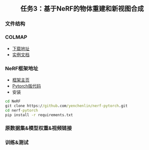 <h2 style="text-align: center;"> 任务3：基于NeRF的物体重建和新视图合成 </h2>

### 文件结构

### COLMAP
- [下载地址](https://github.com/colmap/colmap)
- [实例文档](https://colmap.github.io/tutorial.html)
  
### NeRF框架地址
- [框架主页](https://www.matthewtancik.com/nerf)
- [Pytorch版代码](https://github.com/yenchenlin/nerf-pytorch)
- 安装
```cmd
cd NeRF
git clone https://github.com/yenchenlin/nerf-pytorch.git
cd nerf-pytorch
pip install -r requirements.txt
```   

### 原数据集&模型权重&视频链接

### 训练&测试